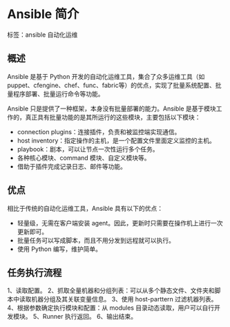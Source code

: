 # Ansible 简介

标签：ansible 自动化运维

## 概述

Ansible 是基于 Python 开发的自动化运维工具，集合了众多运维工具（如puppet、cfengine、chef、func、fabric等）的优点，实现了批量系统配置、批量程序部署、批量运行命令等功能。

Ansible 只是提供了一种框架，本身没有批量部署的能力。Ansible 是基于模块工作的，真正具有批量功能的是其所运行的这些模块，主要包括以下模块：
- connection plugins：连接插件，负责和被监控端实现通信。
- host inventory：指定操作的主机，是一个配置文件里面定义监控的主机。
- playbook：剧本，可以让节点一次性运行多个任务。
- 各种核心模块、command 模块、自定义模块等。
- 借助于插件完成记录日志、邮件等功能。

## 优点

相比于传统的自动化运维工具，Ansible 具有以下的优点：
- 轻量级，无需在客户端安装 agent。因此，更新时只需要在操作机上进行一次更新即可。
- 批量任务可以写成脚本，而且不用分发到远程就可以执行。
- 使用 Python 编写，维护简单。

## 任务执行流程

1、读取配置。
2、抓取全量机器和分组列表：可以从多个静态文件、文件夹和脚本中读取机器分组及其关联变量信息。
3、使用 host-parttern 过滤机器列表。
4、根据参数确定执行模块和配置：从 modules 目录动态读取，用户可以自行开发模块。
5、Runner 执行返回。
6、输出结束。